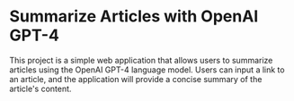 # Summarize Articles with OpenAI GPT-4

This project is a simple web application that allows users to summarize articles using the OpenAI GPT-4 language model. Users can input a link to an article, and the application will provide a concise summary of the article's content.

